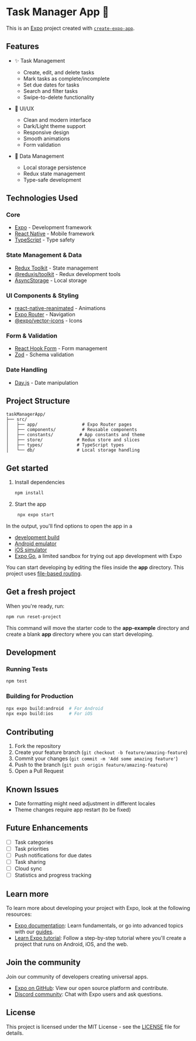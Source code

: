 # Task Manager App 📝

This is an [Expo](https://expo.dev) project created with [`create-expo-app`](https://www.npmjs.com/package/create-expo-app).

## Features

- ✨ Task Management
  - Create, edit, and delete tasks
  - Mark tasks as complete/incomplete
  - Set due dates for tasks
  - Search and filter tasks
  - Swipe-to-delete functionality

- 🎨 UI/UX
  - Clean and modern interface
  - Dark/Light theme support
  - Responsive design
  - Smooth animations
  - Form validation

- 💾 Data Management
  - Local storage persistence
  - Redux state management
  - Type-safe development

## Technologies Used

### Core
- [Expo](https://expo.dev) - Development framework
- [React Native](https://reactnative.dev/) - Mobile framework
- [TypeScript](https://www.typescriptlang.org/) - Type safety

### State Management & Data
- [Redux Toolkit](https://redux-toolkit.js.org/) - State management
- [@reduxjs/toolkit](https://redux-toolkit.js.org/) - Redux development tools
- [AsyncStorage](https://react-native-async-storage.github.io/) - Local storage

### UI Components & Styling
- [react-native-reanimated](https://docs.swmansion.com/react-native-reanimated/) - Animations
- [Expo Router](https://docs.expo.dev/router/introduction/) - Navigation
- [@expo/vector-icons](https://docs.expo.dev/guides/icons/) - Icons

### Form & Validation
- [React Hook Form](https://react-hook-form.com/) - Form management
- [Zod](https://zod.dev/) - Schema validation

### Date Handling
- [Day.js](https://day.js.org/) - Date manipulation

## Project Structure

```
taskManagerApp/
├── src/
│   ├── app/                 # Expo Router pages
│   ├── components/          # Reusable components
│   ├── constants/          # App constants and theme
│   ├── store/             # Redux store and slices
│   ├── types/             # TypeScript types
│   └── db/                # Local storage handling
```

## Get started

1. Install dependencies

   ```bash
   npm install
   ```

2. Start the app

   ```bash
    npx expo start
   ```

In the output, you'll find options to open the app in a

- [development build](https://docs.expo.dev/develop/development-builds/introduction/)
- [Android emulator](https://docs.expo.dev/workflow/android-studio-emulator/)
- [iOS simulator](https://docs.expo.dev/workflow/ios-simulator/)
- [Expo Go](https://expo.dev/go), a limited sandbox for trying out app development with Expo

You can start developing by editing the files inside the **app** directory. This project uses [file-based routing](https://docs.expo.dev/router/introduction).

## Get a fresh project

When you're ready, run:

```bash
npm run reset-project
```

This command will move the starter code to the **app-example** directory and create a blank **app** directory where you can start developing.

## Development

### Running Tests
```bash
npm test
```

### Building for Production
```bash
npx expo build:android  # For Android
npx expo build:ios      # For iOS
```

## Contributing

1. Fork the repository
2. Create your feature branch (`git checkout -b feature/amazing-feature`)
3. Commit your changes (`git commit -m 'Add some amazing feature'`)
4. Push to the branch (`git push origin feature/amazing-feature`)
5. Open a Pull Request

## Known Issues

- Date formatting might need adjustment in different locales
- Theme changes require app restart (to be fixed)

## Future Enhancements

- [ ] Task categories
- [ ] Task priorities
- [ ] Push notifications for due dates
- [ ] Task sharing
- [ ] Cloud sync
- [ ] Statistics and progress tracking

## Learn more

To learn more about developing your project with Expo, look at the following resources:

- [Expo documentation](https://docs.expo.dev/): Learn fundamentals, or go into advanced topics with our [guides](https://docs.expo.dev/guides).
- [Learn Expo tutorial](https://docs.expo.dev/tutorial/introduction/): Follow a step-by-step tutorial where you'll create a project that runs on Android, iOS, and the web.

## Join the community

Join our community of developers creating universal apps.

- [Expo on GitHub](https://github.com/expo/expo): View our open source platform and contribute.
- [Discord community](https://chat.expo.dev): Chat with Expo users and ask questions.

## License

This project is licensed under the MIT License - see the [LICENSE](LICENSE) file for details.
